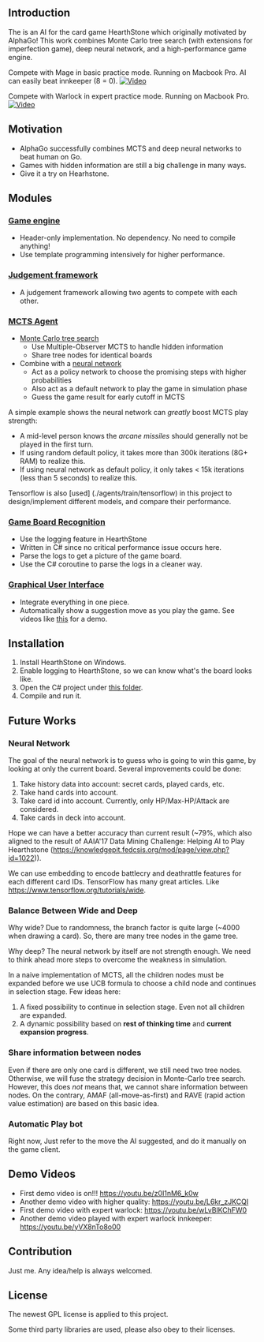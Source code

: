 ## Introduction

The is an AI for the card game HearthStone which originally motivated by AlphaGo! This work combines Monte Carlo tree search (with extensions for imperfection game), deep neural network, and a high-performance game engine.

Compete with Mage in basic practice mode. Running on Macbook Pro. AI can easily beat innkeeper (8 = 0).
[![Video](https://img.youtube.com/vi/L6kr_zJKCQI/0.jpg)](http://www.youtube.com/watch?v=L6kr_zJKCQI)

Compete with Warlock in expert practice mode. Running on Macbook Pro.
[![Video](https://img.youtube.com/vi/wLvBlKChFW0/0.jpg)](http://www.youtube.com/watch?v=wLvBlKChFW0)

## Motivation
* AlphaGo successfully combines MCTS and deep neural networks to beat human on Go.
* Games with hidden information are still a big challenge in many ways.
* Give it a try on Hearhstone.

## Modules

### [Game engine](./engine)
* Header-only implementation. No dependency. No need to compile anything!
* Use template programming intensively for higher performance.

### [Judgement framework](./judge)
* A judgement framework allowing two agents to compete with each other.

### [MCTS Agent](./agents/include/agents)
* [Monte Carlo tree search](./agents/include/MCTS)
  * Use Multiple-Observer MCTS to handle hidden information
  * Share tree nodes for identical boards
* Combine with a [neural network](./agents/include/neural_net)
  * Act as a policy network to choose the promising steps with higher probabilities
  * Also act as a default network to play the game in simulation phase
  * Guess the game result for early cutoff in MCTS

A simple example shows the neural network can *greatly* boost MCTS play strength:
  * A mid-level person knows the *arcane missiles* should generally not be played in the first turn.
  * If using random default policy, it takes more than 300k iterations (8G+ RAM) to realize this.
  * If using neural network as default policy, it only takes < 15k iterations (less than 5 seconds) to realize this.
  
Tensorflow is also [used] (./agents/train/tensorflow) in this project to design/implement different models, and compare their performance.

### [Game Board Recognition](./ui/build/vs2017/HearthstoneAI/LogWatcher)
* Use the logging feature in HearthStone
* Written in C# since no critical performance issue occurs here.
* Parse the logs to get a picture of the game board.
* Use the C# coroutine to parse the logs in a cleaner way.

### [Graphical User Interface](./ui)
* Integrate everything in one piece.
* Automatically show a suggestion move as you play the game. See videos like [this](https://youtu.be/L6kr_zJKCQI) for a demo.

## Installation
1. Install HearthStone on Windows.
2. Enable logging to HearthStone, so we can know what's the board looks like.
3. Open the C# project under [this folder](./ui/build/vs2017).
4. Compile and run it.

## Future Works

### Neural Network

The goal of the neural network is to guess who is going to win this game, by looking at only the current board. Several improvements could be done:

1. Take history data into account: secret cards, played cards, etc.
2. Take hand cards into account.
3. Take card id into account. Currently, only HP/Max-HP/Attack are considered.
4. Take cards in deck into account.

Hope we can have a better accuracy than current result (~79%, which also aligned to the result of AAIA'17 Data Mining Challenge: Helping AI to Play Hearthstone (https://knowledgepit.fedcsis.org/mod/page/view.php?id=1022)).

We can use embedding to encode battlecry and deathrattle features for each different card IDs. TensorFlow has many great articles. Like https://www.tensorflow.org/tutorials/wide.

### Balance Between Wide and Deep

Why wide? Due to randomness, the branch factor is quite large (~4000 when drawing a card). So, there are many tree nodes in the game tree.

Why deep? The neural network by itself are not strength enough. We need to think ahead more steps to overcome the weakness in simulation.

In a naive implementation of MCTS, all the children nodes must be expanded before we use UCB formula to choose a child node and continues in selection stage. Few ideas here:
1. A fixed possibility to continue in selection stage. Even not all children are expanded.
2. A dynamic possibility based on **rest of thinking time** and **current expansion progress**.

### Share information between nodes

Even if there are only one card is different, we still need two tree nodes. Otherwise, we will fuse the strategy decision in Monte-Carlo tree search. However, this does *not* means that, we cannot share information between nodes. On the contrary, AMAF (all-move-as-first) and RAVE (rapid action value estimation) are based on this basic idea.

### Automatic Play bot

Right now, Just refer to the move the AI suggested, and do it manually on the game client.

## Demo Videos
* First demo video is on!!! https://youtu.be/z0I1nM6_k0w
* Another demo video with higher quality: https://youtu.be/L6kr_zJKCQI
* First demo video with expert warlock: https://youtu.be/wLvBlKChFW0
* Another demo video played with expert warlock innkeeper: https://youtu.be/yVX8nTo8o00

## Contribution

Just me. Any idea/help is always welcomed.

## License

The newest GPL license is applied to this project.

Some third party libraries are used, please also obey to their licenses.
